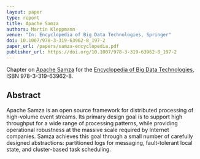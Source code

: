 ```yaml
---
layout: paper
type: report
title: Apache Samza
authors: Martin Kleppmann
venue: "In: Encyclopedia of Big Data Technologies, Springer"
doi: 10.1007/978-3-319-63962-8_197-2
paper_url: /papers/samza-encyclopedia.pdf
publisher_url: https://doi.org/10.1007/978-3-319-63962-8_197-2
---
```


Chapter on [Apache Samza](http://samza.apache.org/) for the
[Encyclopedia of Big Data Technologies](https://link.springer.com/referencework/10.1007/978-3-319-63962-8),
ISBN 978-3-319-63962-8.

Abstract
--------

Apache Samza is an open source framework for distributed processing of high-volume event streams.
Its primary design goal is to support high throughput for a wide range of processing patterns, while
providing operational robustness at the massive scale required by Internet companies. Samza
achieves this goal through a small number of carefully designed abstractions: partitioned logs for
messaging, fault-tolerant local state, and cluster-based task scheduling.
